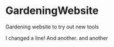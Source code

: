 # GardeningWebsite
Gardening website to try out new tools

I changed a line!
And another.
and another

